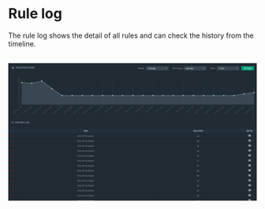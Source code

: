 # Rule log

The rule log shows the detail of all rules and can check the history from the timeline.<br /><br />

![](https://raw.githubusercontent.com/VisualOps/cf-book/master/images/rule_log_all.png)
